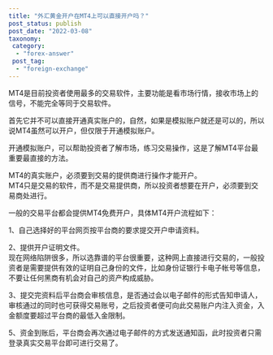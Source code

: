 ```yaml
---
title: "外汇黄金开户在MT4上可以直接开户吗？"
post_status: publish
post_date: "2022-03-08"
taxonomy:
 category: 
  - "forex-answer"
 post_tag: 
  - "foreign-exchange"
---
```


MT4是目前投资者使用最多的交易软件，主要功能是看市场行情，接收市场上的信号，不能完全等同于交易软件。  

首先它并不可以直接开通真实账户的，自然，如果是模拟账户就还是可以的，所以说MT4虽然可以开户，但仅限于开通模拟账户。  

开通模拟账户，可以帮助投资者了解市场，练习交易操作，这是了解MT4平台最重要最直接的方法。  

MT4的真实账户，必须要到交易的提供商进行操作才能开户。  
MT4只是交易的软件，而不是交易提供商，所以投资者想要在开户，必须要到交易商处进行。  

一般的交易平台都会提供MT4免费开户，具体MT4开户流程如下：

1、自己选择好的平台网页按平台商的要求提交开户申请资料。  

2、提供开户证明文件。  
现在网络陷阱很多，所以选靠谱的平台很重要，这种网上直接进行交易的，一般投资者是需要提供有效的证明自己身份的文件，比如身份证银行卡电子帐号等信息，不要让任何黑商有机会对自己的资产构成威胁。  

3、提交完资料后平台商会审核信息，是否通过会以电子邮件的形式告知申请人，审核通过的同时也可获得交易账号，之后投资者便可向此交易账户内注入资金，入金额度要超过平台商的最低入金限制。  

5、资金到账后，平台商会再次通过电子邮件的方式发送通知函，此时投资者只需登录真实交易平台即可进行交易了。
